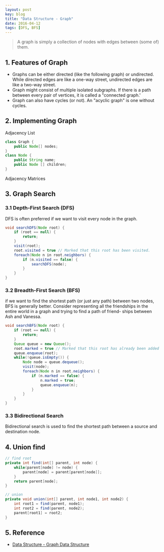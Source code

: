 ```yaml
---
layout: post
key: blog
title: "Data Structure - Graph"
date: 2016-04-12
tags: [DFS, BFS]
---
```


> A graph is simply a collection of nodes with edges between (some of) them.

## 1. Features of Graph
* Graphs can be either directed (like the following graph) or undirected. While directed edges are like a one-way street, undirected edges are like a two-way street.
* Graph might consist of multiple isolated subgraphs. If there is a path between every pair of vertices, it is called a "connected graph.'
* Graph can also have cycles (or not). An "acyclic graph" is one without cycles.

## 2. Implementing Graph
Adjacency List

```java
class Graph {
    public Node[] nodes;
}
class Node {
    public String name;
    public Node [] children;
}
```


Adjacency Matrices

## 3. Graph Search
### 3.1 Depth-First Search (DFS)
DFS is often preferred if we want to visit every node in the graph.
```java
void searchDFS(Node root) {
    if (root == null) {
        return;
    }
    visit(root);
    root.visited = true // Marked that this root has been visited.
    foreach(Node n in root.neighbors) {
        if (n.visited == false) {
            searchDFS(node);
        }
    }
}
```

### 3.2 Breadth-First Search (BFS)
if we want to find the shortest path (or just any path) between two nodes, BFS is generally better. Consider representing all the friendships in the entire world in a graph and trying to find a path of friend- ships between Ash and Vanessa.
```java
void searchBFS(Node root) {
    if (root == null) {
        return;
    }
    Queue queue = new Queue();
    root.marked = true // Marked that this root has already been added to queue
    queue.enqueue(root);
    while(!queue.isEmpty()) {
        Node node = queue.dequeue();
        visit(node);
        foreach(Node n in root.neighbors) {
            if (n.marked == false) {
                n.marked = true;
                queue.enqueue(n);
            }
        }
    }
}
```

### 3.3 Bidirectional Search
Bidirectional search is used to find the shortest path between a source and destination node.

## 4. Union find
```java
// find root
private int find(int[] parent, int node) {
    while(parent[node] != node) {
        parent[node] = parent[parent[node]];
    }
    return parent[node];
}

// union
private void union(int[] parent, int node1, int node2) {
    int root1 = find(parent, node1);
    int root2 = find(parent, node2);
    parent[root1] = root2;
}
```

## 5. Reference
* [Data Structure - Graph Data Structure](https://www.tutorialspoint.com/data_structures_algorithms/graph_data_structure.htm)
